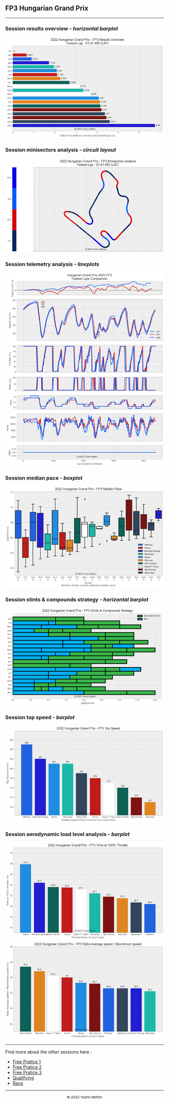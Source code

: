 ## FP3 Hungarian Grand Prix

---

### Session results overview - *horizontal barplot*

<img src="/output/2022-07-31_Hungarian_Grand_Prix/fp3_results_overview_white.png?raw=true"/>

### Session minisectors analysis - *circuit layout*

<img src="/output/2022-07-31_Hungarian_Grand_Prix/fp3_minisectors_analysis_white.png?raw=true"/>

### Session telemetry analysis - *lineplots*

<img src="/output/2022-07-31_Hungarian_Grand_Prix/fp3_telemetry_analysis_white.png?raw=true"/>

### Session median pace - *boxplot*

<img src="/output/2022-07-31_Hungarian_Grand_Prix/fp3_median_pace_white.png?raw=true"/>

### Session stints & compounds strategy - *horizontal barplot*

<img src="/output/2022-07-31_Hungarian_Grand_Prix/fp3_stints_compounds_stategy_white.png?raw=true"/>

### Session top speed - *barplot*

<img src="/output/2022-07-31_Hungarian_Grand_Prix/topspeed_fp3_white.png?raw=true"/>

### Session aerodynamic load level analysis - *barplot*

<img src="/output/2022-07-31_Hungarian_Grand_Prix/fp3_maximum_throttle_white.png?raw=true"/>

<img src="/output/2022-07-31_Hungarian_Grand_Prix/fp3_speed_ratio_white.png?raw=true"/>

--- 

Find more about the other sessions here :
  - [Free Pratice 1](/page/FP1/2022-07-31_Hungarian_Grand_Prix)  
  - [Free Pratice 2](/page/FP2/2022-07-31_Hungarian_Grand_Prix) 
  - [Free Pratice 3](/page/FP3/2022-07-31_Hungarian_Grand_Prix)
  - [Qualifying](/page/Qualifying/2022-07-31_Hungarian_Grand_Prix) 
  - [Race](/page/Race/2022-07-31_Hungarian_Grand_Prix)

---

<div style="text-align: center">
  <p style="font-size:11px">&copy; 2022 Yoann Betton</p>
</div>

<!-- ---

<p style="font-size:11px">Page generated from <a href="https://github.com/yoannbtn/yoannbtn.github.io">github.com/yoannbtn</a>.</p> -->